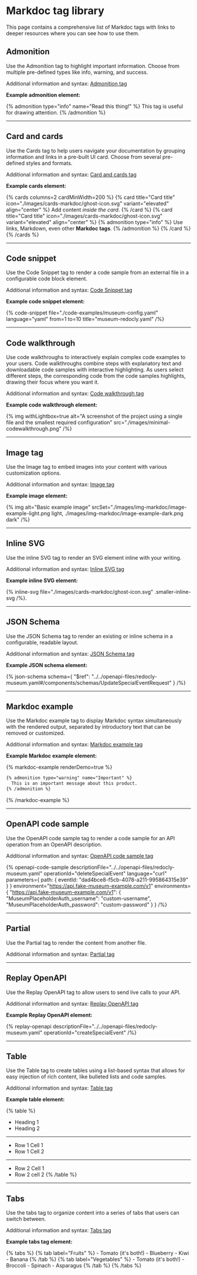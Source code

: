 # Markdoc tag library

This page contains a comprehensive list of Markdoc tags with links to deeper resources where you can see how to use them.

## Admonition

Use the Admonition tag to highlight important information.
Choose from multiple pre-defined types like info, warning, and success.

Additional information and syntax: [Admonition tag](./admonition.md)

**Example admonition element:**

{% admonition type="info" name="Read this thing!" %}
This tag is useful for drawing attention.
{% /admonition %}

---

## Card and cards

Use the Cards tag to help users navigate your documentation by grouping information and links in a pre-built UI card.
Choose from several pre-defined styles and formats.

Additional information and syntax: [Card and cards tag](./cards.md)

**Example cards element:**

{% cards columns=2 cardMinWidth=200 %}
  {% card title="Card title" icon="./images/cards-markdoc/ghost-icon.svg" variant="elevated" align="center" %}
    Add content _inside the card_.
  {% /card %}
  {% card title="Card title" icon="./images/cards-markdoc/ghost-icon.svg" variant="elevated" align="center" %}
    {% admonition type="info" %}
      Use links, Markdown, even other **Markdoc tags**.
    {% /admonition %}
  {% /card %}
{% /cards %}

---

## Code snippet

Use the Code Snippet tag to render a code sample from an external file in a configurable code block element.

Additional information and syntax: [Code Snippet tag](./code-snippet.md)

**Example code snippet element:**

{% code-snippet
  file="./code-examples/museum-config.yaml"
  language="yaml"
  from=1
  to=10
  title="museum-redocly.yaml"
/%}

---

## Code walkthrough

Use code walkthroughs to interactively explain complex code examples to your users.
Code walkthroughs combine steps with explanatory text and downloadable code samples with interactive highlighting.
As users select different steps, the corresponding code from the code samples highlights, drawing their focus where you want it.

Additional information and syntax: [Code walkthrough tag](./code-walkthrough/index.md)

**Example code walkthrough element:**

{% img withLightbox=true alt="A screenshot of the project using a single file and the smallest required configuration" src="./images/minimal-codewalkthrough.png" /%}

---

## Image tag

Use the Image tag to embed images into your content with various customization options.

Additional information and syntax: [Image tag](./img.md)

**Example image element:**

{% img
  alt="Basic example image"
  srcSet="./images/img-markdoc/image-example-light.png light, ./images/img-markdoc/image-example-dark.png dark"
/%}

---

## Inline SVG

Use the inline SVG tag to render an SVG element inline with your writing.

Additional information and syntax: [Inline SVG tag](./inline-svg.md)

**Example inline SVG element:**

{% inline-svg file="./images/cards-markdoc/ghost-icon.svg" .smaller-inline-svg /%}.

---

## JSON Schema

Use the JSON Schema tag to render an existing or inline schema in a configurable, readable layout.

Additional information and syntax: [JSON Schema tag](./json-schema.md)

**Example JSON schema element:**

{% json-schema
  schema={
    "$ref": "../../openapi-files/redocly-museum.yaml#/components/schemas/UpdateSpecialEventRequest"
  }
/%}

---

## Markdoc example

Use the Markdoc example tag to display Markdoc syntax simultaneously with the rendered output, separated by introductory text that can be removed or customized.

Additional information and syntax: [Markdoc example tag](./markdoc-example.md)

**Example Markdoc example element:**

{% markdoc-example renderDemo=true %}
```markdown {% title="about.md" %}
{% admonition type="warning" name="Important" %}
  This is an important message about this product.
{% /admonition %}
```
{% /markdoc-example %}

---

## OpenAPI code sample

Use the OpenAPI code sample tag to render a code sample for an API operation from an OpenAPI description.

Additional information and syntax: [OpenAPI code sample tag](./openapi-code-sample.md)

{% openapi-code-sample
  descriptionFile="../../openapi-files/redocly-museum.yaml"
  operationId="deleteSpecialEvent"
  language="curl"
  parameters={
    path: {
      eventId: "dad4bce8-f5cb-4078-a211-995864315e39"
    }
  }
  environment="https://api.fake-museum-example.com/v1"
  environments={
    "https://api.fake-museum-example.com/v1": {
      "MuseumPlaceholderAuth_username": "custom-username",
      "MuseumPlaceholderAuth_password": "custom-password"
    }
  }
/%}

---

## Partial

Use the Partial tag to render the content from another file.

Additional information and syntax: [Partial tag](./partial.md)

---

## Replay OpenAPI

Use the Replay OpenAPI tag to allow users to send live calls to your API.

Additional information and syntax: [Replay OpenAPI tag](replay-openapi.md)

**Example Replay OpenAPI element:**

{% replay-openapi
  descriptionFile="../../openapi-files/redocly-museum.yaml"
  operationId="createSpecialEvent"
/%}

---

## Table

Use the Table tag to create tables using a list-based syntax that allows for easy injection of rich content, like bulleted lists and code samples.

Additional information and syntax: [Table tag](./table.md)

**Example table element:**

{% table %}
- Heading 1
- Heading 2
---
- Row 1 Cell 1
- Row 1 Cell 2
---
- Row 2 Cell 1
- Row 2 cell 2
{% /table %}

---

## Tabs

Use the tabs tag to organize content into a series of tabs that users can switch between.

Additional information and syntax: [Tabs tag](./tabs.md)

**Example tabs tag element:**

{% tabs %}
  {% tab label="Fruits" %}
    - Tomato (it's both!)
    - Blueberry
    - Kiwi
    - Banana
  {% /tab %}
  {% tab label="Vegetables" %}
    - Tomato (it's both!)
    - Broccoli
    - Spinach
    - Asparagus
  {% /tab %}
{% /tabs %}

